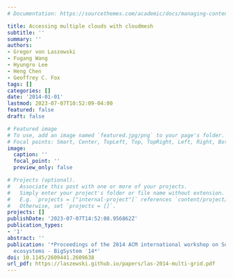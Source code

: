 ```yaml
---
# Documentation: https://sourcethemes.com/academic/docs/managing-content/

title: Accessing multiple clouds with cloudmesh
subtitle: ''
summary: ''
authors:
- Gregor von Laszewski
- Fugang Wang
- Hyungro Lee
- Heng Chen
- Geoffrey C. Fox
tags: []
categories: []
date: '2014-01-01'
lastmod: 2023-07-07T10:52:09-04:00
featured: false
draft: false

# Featured image
# To use, add an image named `featured.jpg/png` to your page's folder.
# Focal points: Smart, Center, TopLeft, Top, TopRight, Left, Right, BottomLeft, Bottom, BottomRight.
image:
  caption: ''
  focal_point: ''
  preview_only: false

# Projects (optional).
#   Associate this post with one or more of your projects.
#   Simply enter your project's folder or file name without extension.
#   E.g. `projects = ["internal-project"]` references `content/project/deep-learning/index.md`.
#   Otherwise, set `projects = []`.
projects: []
publishDate: '2023-07-07T14:52:08.956862Z'
publication_types:
- '1'
abstract: ''
publication: '*Proceedings of the 2014 ACM international workshop on Software-defined
  ecosystems - BigSystem ′14*'
doi: 10.1145/2609441.2609638
url_pdf: https://laszewski.github.io/papers/las-2014-multi-grid.pdf
---
```

